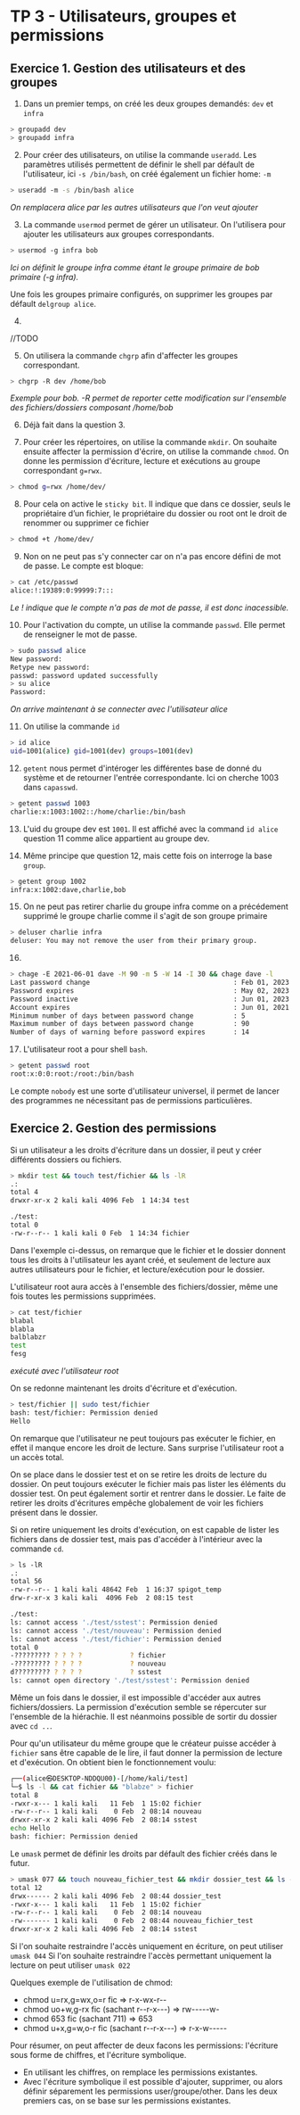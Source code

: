 # TP 3 - Utilisateurs, groupes et permissions

## Exercice 1. Gestion des utilisateurs et des groupes

1. Dans un premier temps, on créé les deux groupes demandés: `dev` et `infra`
```bash
> groupadd dev
> groupadd infra
```

2. Pour créer des utilisateurs, on utilise la commande `useradd`. Les paramètres utilisés permettent de définir le shell par défault de l'utilisateur, ici `-s /bin/bash`, on créé également un fichier home: `-m`
```bash
> useradd -m -s /bin/bash alice 
```
_On remplacera alice par les autres utilisateurs que l'on veut ajouter_

3. La commande `usermod` permet de gérer un utilisateur. On l'utilisera pour ajouter les utilisateurs aux groupes correspondants.
```bash
> usermod -g infra bob
```
_Ici on définit le groupe infra comme étant le groupe primaire de bob primaire (-g infra)._

Une fois les groupes primaire configurés, on supprimer les groupes par défault `delgroup alice`.

4. 
//TODO

5. On utilisera la commande `chgrp` afin d'affecter les groupes correspondant.
```bash
> chgrp -R dev /home/bob
```
_Exemple pour bob. -R permet de reporter cette modification sur l'ensemble des fichiers/dossiers composant /home/bob_

6. Déjà fait dans la question 3.

7. Pour créer les répertoires, on utilise la commande `mkdir`. On souhaite ensuite affecter la permission d'écrire, on utilise la commande `chmod`. On donne les permission d'écriture, lecture et exécutions au groupe correspondant `g=rwx`.
```bash
> chmod g=rwx /home/dev/
```

8. Pour cela on active le `sticky bit`. Il indique que dans ce dossier, seuls le propriétaire d’un fichier, le propriétaire du dossier ou root ont le droit de renommer ou supprimer ce fichier
```bash
> chmod +t /home/dev/
```

9. Non on ne peut pas s'y connecter car on n'a pas encore défini de mot de passe. Le compte est bloque:
```bash
> cat /etc/passwd
alice:!:19389:0:99999:7:::
```
_Le ! indique que le compte n'a pas de mot de passe, il est donc inacessible._

10. Pour l'activation du compte, un utilise la commande `passwd`. Elle permet de renseigner le mot de passe.
```bash
> sudo passwd alice
New password:
Retype new password:
passwd: password updated successfully
> su alice
Password:
```
_On arrive maintenant à se connecter avec l'utilisateur alice_

11. On utilise la commande `id`
```bash
> id alice
uid=1001(alice) gid=1001(dev) groups=1001(dev)
```

12. `getent` nous permet d'intéroger les différentes base de donné du système et de retourner l'entrée correspondante. Ici on cherche 1003 dans `capasswd`.
```bash
> getent passwd 1003
charlie:x:1003:1002::/home/charlie:/bin/bash
```

13. L'uid du groupe dev est `1001`. Il est affiché avec la command `id alice` question 11 comme alice appartient au groupe dev.

14. Même principe que question 12, mais cette fois on interroge la base `group`.

```bash
> getent group 1002
infra:x:1002:dave,charlie,bob
```

15. On ne peut pas retirer charlie du groupe infra comme on a précédement supprimé le groupe charlie comme il s'agit de son groupe primaire
```bash
> deluser charlie infra
deluser: You may not remove the user from their primary group.
```

16.
```bash
> chage -E 2021-06-01 dave -M 90 -m 5 -W 14 -I 30 && chage dave -l
Last password change                                    : Feb 01, 2023
Password expires                                        : May 02, 2023
Password inactive                                       : Jun 01, 2023
Account expires                                         : Jun 01, 2021
Minimum number of days between password change          : 5
Maximum number of days between password change          : 90
Number of days of warning before password expires       : 14
```

17. L'utilisateur root a pour shell `bash`.
```bash
> getent passwd root
root:x:0:0:root:/root:/bin/bash
```

Le compte `nobody` est une sorte d'utilisateur universel, il permet de lancer des programmes ne nécessitant pas de permissions particulières.

## Exercice 2. Gestion des permissions

Si un utilisateur a les droits d'écriture dans un dossier, il peut y créer différents dossiers ou fichiers.
```bash
> mkdir test && touch test/fichier && ls -lR
.:
total 4
drwxr-xr-x 2 kali kali 4096 Feb  1 14:34 test

./test:
total 0
-rw-r--r-- 1 kali kali 0 Feb  1 14:34 fichier
```
Dans l'exemple ci-dessus, on remarque que le fichier et le dossier donnent tous les droits à l'utilisateur les ayant créé, et seulement de lecture aux autres utilisateurs pour le fichier, et lecture/exécution pour le dossier.

L'utilisateur root aura accès à l'ensemble des fichiers/dossier, même une fois toutes les permissions supprimées.
```bash
> cat test/fichier
blabal
blabla
balblabzr
test
fesg
```
_exécuté avec l'utilisateur root_

On se redonne maintenant les droits d'écriture et d'exécution.
```bash
> test/fichier || sudo test/fichier
bash: test/fichier: Permission denied
Hello
```
On remarque que l'utilisateur ne peut toujours pas exécuter le fichier, en effet il manque encore les droit de lecture. Sans surprise l'utilisateur root a un accès total.

On se place dans le dossier test et on se retire les droits de lecture du dossier. On peut toujours exécuter le fichier mais pas lister les éléments du dossier test. On peut également sortir et rentrer dans le dossier.
Le faite de retirer les droits d'écritures empêche globalement de voir les fichiers présent dans le dossier.

Si on retire uniquement les droits d'exécution, on est capable de lister les fichiers dans de dossier test, mais pas d'accéder à l'intérieur avec la commande `cd`.
```bash
> ls -lR
.:
total 56
-rw-r--r-- 1 kali kali 48642 Feb  1 16:37 spigot_temp
drw-r-xr-x 3 kali kali  4096 Feb  2 08:15 test

./test:
ls: cannot access './test/sstest': Permission denied
ls: cannot access './test/nouveau': Permission denied
ls: cannot access './test/fichier': Permission denied
total 0
-????????? ? ? ? ?            ? fichier
-????????? ? ? ? ?            ? nouveau
d????????? ? ? ? ?            ? sstest
ls: cannot open directory './test/sstest': Permission denied
```

Même un fois dans le dossier, il est impossible d'accéder aux autres fichiers/dossiers. La permission d'exécution semble se répercuter sur l'ensemble de la hiérachie. Il est néanmoins possible de sortir du dossier avec `cd ..`.

Pour qu'un utilisateur du même groupe que le créateur puisse accéder à `fichier` sans être capable de le lire, il faut donner la permission de lecture et d'exécution. On obtient bien le fonctionnement voulu:
```bash
┌──(alice㉿DESKTOP-NDDQU00)-[/home/kali/test]
└─$ ls -l && cat fichier && "blabze" > fichier
total 8
-rwxr-x--- 1 kali kali   11 Feb  1 15:02 fichier
-rw-r--r-- 1 kali kali    0 Feb  2 08:14 nouveau
drwxr-xr-x 2 kali kali 4096 Feb  2 08:14 sstest
echo Hello
bash: fichier: Permission denied
```

Le `umask` permet de définir les droits par défault des fichier créés dans le futur.

```bash
> umask 077 && touch nouveau_fichier_test && mkdir dossier_test && ls -l
total 12
drwx------ 2 kali kali 4096 Feb  2 08:44 dossier_test
-rwxr-x--- 1 kali kali   11 Feb  1 15:02 fichier
-rw-r--r-- 1 kali kali    0 Feb  2 08:14 nouveau
-rw------- 1 kali kali    0 Feb  2 08:44 nouveau_fichier_test
drwxr-xr-x 2 kali kali 4096 Feb  2 08:14 sstest
```

Si l'on souhaite restraindre l'accès uniquement en écriture, on peut utiliser `umask 044`
Si l'on souhaite restraindre l'accès permettant uniquement la lecture on peut utiliser `umask 022`

Quelques exemple de l'utilisation de chmod:
* chmod u=rx,g=wx,o=r fic => r-x-wx-r--
* chmod uo+w,g-rx fic (sachant r--r-x---) => rw-----w-
* chmod 653 fic (sachant 711) => 653
* chmod u+x,g=w,o-r fic (sachant r--r-x---) => r-x-w-----

Pour résumer, on peut affecter de deux facons les permissions: l'écriture sous forme de chiffres, et l'écriture symbolique.
* En utilisant les chiffres, on remplace les permissions existantes.
* Avec l'écriture symbolique il est possible d'ajouter, supprimer, ou alors définir séparement les permissions user/groupe/other. Dans les deux premiers cas, on se base sur les permissions existantes.